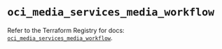 # `oci_media_services_media_workflow`

Refer to the Terraform Registry for docs: [`oci_media_services_media_workflow`](https://registry.terraform.io/providers/oracle/oci/7.19.0/docs/resources/media_services_media_workflow).
